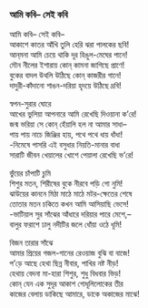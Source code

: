 ### আমি কবি– সেই কবি
আমি কবি– সেই কবি–  
আকাশে কাতর আঁখি তুলি হেরি ঝরা পালকের ছবি!  
আন্‌মনা আমি চেয়ে থাকি দূর হিঙুল-মেঘের পানে!  
মৌন নীলের ইশারায় কোন্ কামনা জাগিছে প্রাণে!  
বুকের বাদল উথলি উঠিছে কোন্ কাজরীর গানে!  
দাদুরী-কাঁদানো শাঙন-দরিয়া হৃদয়ে উঠিছে দ্রবি!  

স্বপন-সুরার ঘোরে  
আখের ভুলিয়া আপনারে আমি রেখেছি দিওয়ানা ক’রে!  
জন্ম ভরিয়া সে কোন্ হেঁয়ালি হল না আমার সাধা–  
পায় পায় নাচে জিঞ্জির হায়, পথে পথে ধায় ধাঁধা!  
-নিমেষে পাসরি এই বসুধার নিয়তি-মানার বাধা  
সারাটি জীবন খেয়ালের খোশে পেয়ালা রেখেছি ভ’রে!  

ভুঁয়ের চাঁপাটি চুমি  
শিশুর মতন, শিরীষের বুকে নীরবে পড়ি গো নুমি!  
ঝাউয়ের কাননে মিঠা মাঠে মাঠে মটর-ক্ষেতের শেষে  
তোতার মতন চকিতে কখন আমি আসিয়াছি ভেসে!  
-ভাটিয়াল সুর সাঁঝের আঁধারে দরিয়ার পারে মেশে,–  
বালুর ফরাশে ঢালু নদীটির জলে ধোঁয়া ওঠে ধূমি!  

বিজন তারার সাঁঝে  
আমার প্রিয়ের গজল-গানের রেওয়াজ বুঝি বা বাজে!  
প’ড়ে আছে হেথা ছিন্ন নীবার, পাখির নষ্ট নীড়!  
হেথায় বেদনা মা-হারা শিশুর, শুধু বিধবার ভিড়!  
কোন্ যেন এক সুদূর আকাশ গোধূলিলোকের তীর  
কাজের বেলায় ডাকিছে আমারে, ডাকে অকাজের মাঝে!  
